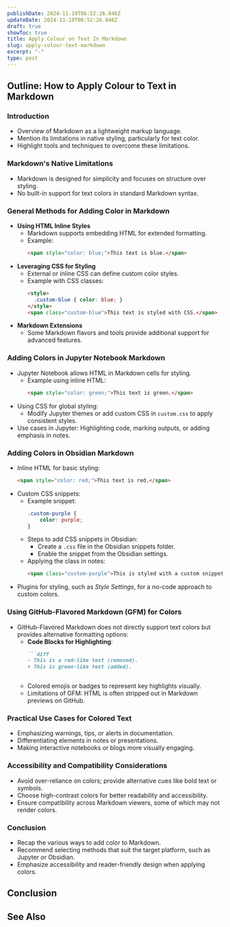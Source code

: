 ```yaml
---
publishDate: 2024-11-19T06:52:26.846Z
updateDate: 2024-11-19T06:52:26.846Z
draft: true
showToc: true
title: Apply Colour on Text In Markdown
slug: apply-colour-text-markdown
excerpt: "-"
type: post
---
```


## Outline: How to Apply Colour to Text in Markdown  

### Introduction  
- Overview of Markdown as a lightweight markup language.  
- Mention its limitations in native styling, particularly for text color.  
- Highlight tools and techniques to overcome these limitations.

### Markdown's Native Limitations  
- Markdown is designed for simplicity and focuses on structure over styling.  
- No built-in support for text colors in standard Markdown syntax.  

### General Methods for Adding Color in Markdown  
- **Using HTML Inline Styles**  
  - Markdown supports embedding HTML for extended formatting.  
  - Example:  
    ```markdown
    <span style="color: blue;">This text is blue.</span>
    ```
- **Leveraging CSS for Styling**  
  - External or inline CSS can define custom color styles.  
  - Example with CSS classes:  
    ```html
    <style>
      .custom-blue { color: blue; }
    </style>
    <span class="custom-blue">This text is styled with CSS.</span>
    ```
- **Markdown Extensions**  
  - Some Markdown flavors and tools provide additional support for advanced features.  

### Adding Colors in Jupyter Notebook Markdown  
- Jupyter Notebook allows HTML in Markdown cells for styling.  
  - Example using inline HTML:  
    ```markdown
    <span style="color: green;">This text is green.</span>
    ```  
- Using CSS for global styling:  
  - Modify Jupyter themes or add custom CSS in `custom.css` to apply consistent styles.  
- Use cases in Jupyter: Highlighting code, marking outputs, or adding emphasis in notes.  

### Adding Colors in Obsidian Markdown  
- Inline HTML for basic styling:  
  ```markdown
  <span style="color: red;">This text is red.</span>
  ```  
- Custom CSS snippets:  
  - Example snippet:  
    ```css
    .custom-purple {
        color: purple;
    }
    ```  
  - Steps to add CSS snippets in Obsidian:  
    - Create a `.css` file in the Obsidian snippets folder.  
    - Enable the snippet from the Obsidian settings.  
  - Applying the class in notes:  
    ```markdown
    <span class="custom-purple">This is styled with a custom snippet.</span>
    ```  
- Plugins for styling, such as *Style Settings*, for a no-code approach to custom colors.  

### Using GitHub-Flavored Markdown (GFM) for Colors  
- GitHub-Flavored Markdown does not directly support text colors but provides alternative formatting options:  
  - **Code Blocks for Highlighting**:  
    ```markdown
    ```diff
    - This is a red-like text (removed).
    + This is green-like text (added).
    ```
    ```
  - Colored emojis or badges to represent key highlights visually.  
  - Limitations of GFM: HTML is often stripped out in Markdown previews on GitHub.  

### Practical Use Cases for Colored Text  
- Emphasizing warnings, tips, or alerts in documentation.  
- Differentiating elements in notes or presentations.  
- Making interactive notebooks or blogs more visually engaging.

### Accessibility and Compatibility Considerations  
- Avoid over-reliance on colors; provide alternative cues like bold text or symbols.  
- Choose high-contrast colors for better readability and accessibility.  
- Ensure compatibility across Markdown viewers, some of which may not render colors.  

### Conclusion  
- Recap the various ways to add color to Markdown.  
- Recommend selecting methods that suit the target platform, such as Jupyter or Obsidian.  
- Emphasize accessibility and reader-friendly design when applying colors.

## Conclusion

## See Also